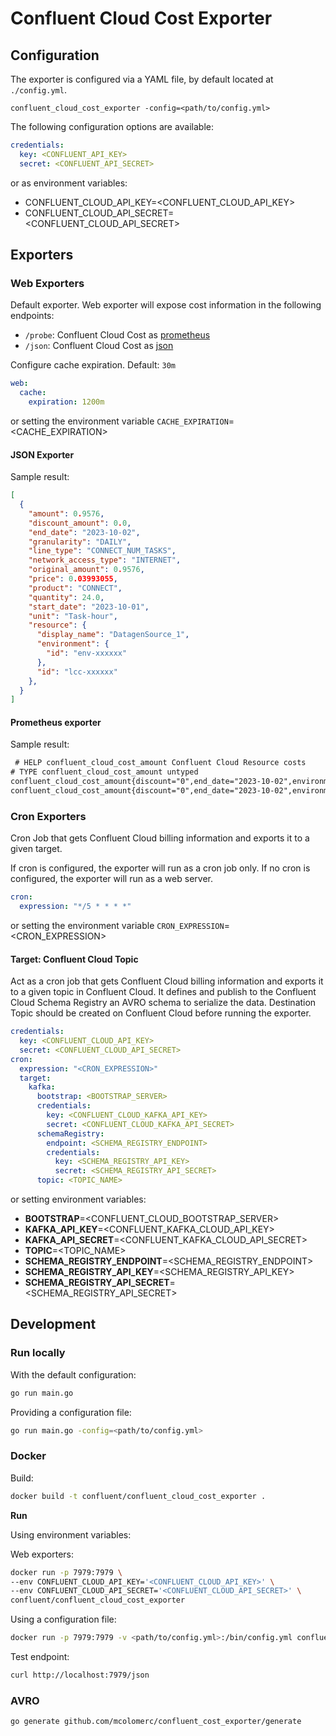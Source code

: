 # Confluent Cloud Cost Exporter

## Configuration

The exporter is configured via a YAML file, by default located at `./config.yml`.

`confluent_cloud_cost_exporter -config=<path/to/config.yml>`

The following configuration options are available:

```yaml
credentials: 
  key: <CONFLUENT_API_KEY>
  secret: <CONFLUENT_API_SECRET> 
```

or as environment variables:

* CONFLUENT_CLOUD_API_KEY=<CONFLUENT_CLOUD_API_KEY>
* CONFLUENT_CLOUD_API_SECRET=<CONFLUENT_CLOUD_API_SECRET>

## Exporters

### Web Exporters

Default exporter. Web exporter will expose cost information in the following endpoints:

* `/probe`: Confluent Cloud Cost as [prometheus](https://prometheus.io/)
* `/json`: Confluent Cloud Cost as [json](https://www.json.org/json-en.html)  

Configure cache expiration. Default: `30m`

```yaml
web:
  cache:
    expiration: 1200m
```

or setting the environment variable `CACHE_EXPIRATION`=<CACHE_EXPIRATION>

#### JSON Exporter

Sample result:

```json
[
  {
    "amount": 0.9576,
    "discount_amount": 0.0,
    "end_date": "2023-10-02",
    "granularity": "DAILY",
    "line_type": "CONNECT_NUM_TASKS",
    "network_access_type": "INTERNET",
    "original_amount": 0.9576,
    "price": 0.03993055,
    "product": "CONNECT",
    "quantity": 24.0,
    "start_date": "2023-10-01",
    "unit": "Task-hour",
    "resource": {
      "display_name": "DatagenSource_1",
      "environment": {
        "id": "env-xxxxxx"
      },
      "id": "lcc-xxxxxx"
    }, 
  } 
]
```

#### Prometheus exporter

Sample result:

```txt
 # HELP confluent_cloud_cost_amount Confluent Cloud Resource costs
# TYPE confluent_cloud_cost_amount untyped
confluent_cloud_cost_amount{discount="0",end_date="2023-10-02",environment="env-xxxxxx",granularity="DAILY",id="lkc-xxxxxx",original_amount="0",price="0.0001326",product="KAFKA",quantity="2.6151538e-05",resource="connect",start="2023-10-01",unit="GB-hour"} 0
confluent_cloud_cost_amount{discount="0",end_date="2023-10-02",environment="env-xxxxxx",granularity="DAILY",id="lkc-xxxxxx",original_amount="3.1368",price="0.00484",product="KAFKA",quantity="648",resource="connect",start="2023-10-01",unit="Partition-hour"} 3.1368
```

### Cron Exporters

Cron Job that gets Confluent Cloud billing information and exports it to a given target.

If cron is configured, the exporter will run as a cron job only. If no cron is configured, the exporter will run as a web server.

```yaml
cron:
  expression: "*/5 * * * *" 
```

or setting the environment variable `CRON_EXPRESSION`=<CRON_EXPRESSION>  

#### Target: Confluent Cloud Topic

Act as a cron job that gets Confluent Cloud billing information and exports it to a given topic in Confluent Cloud.
It defines and publish to the Confluent Cloud Schema Registry an AVRO schema to serialize the data.
Destination Topic should be created on Confluent Cloud before running the exporter.

```yaml
credentials: 
  key: <CONFLUENT_CLOUD_API_KEY>
  secret: <CONFLUENT_CLOUD_API_SECRET>
cron:
  expression: "<CRON_EXPRESSION>" 
  target:
    kafka:
      bootstrap: <BOOTSTRAP_SERVER>
      credentials: 
        key: <CONFLUENT_CLOUD_KAFKA_API_KEY>
        secret: <CONFLUENT_CLOUD_KAFKA_API_SECRET>
      schemaRegistry:
        endpoint: <SCHEMA_REGISTRY_ENDPOINT>
        credentials:
          key: <SCHEMA_REGISTRY_API_KEY>
          secret: <SCHEMA_REGISTRY_API_SECRET>
      topic: <TOPIC_NAME>
```

or setting environment variables:

* **BOOTSTRAP**=<CONFLUENT_CLOUD_BOOTSTRAP_SERVER>
* **KAFKA_API_KEY**=<CONFLUENT_KAFKA_CLOUD_API_KEY>
* **KAFKA_API_SECRET**=<CONFLUENT_KAFKA_CLOUD_API_SECRET>
* **TOPIC**=<TOPIC_NAME>
* **SCHEMA_REGISTRY_ENDPOINT**=<SCHEMA_REGISTRY_ENDPOINT>
* **SCHEMA_REGISTRY_API_KEY**=<SCHEMA_REGISTRY_API_KEY>
* **SCHEMA_REGISTRY_API_SECRET**=<SCHEMA_REGISTRY_API_SECRET>

## Development

### Run locally

With the default configuration:

```sh
go run main.go 
```

Providing a configuration file:

```sh
go run main.go -config=<path/to/config.yml>
```

### Docker

Build:

```sh
docker build -t confluent/confluent_cloud_cost_exporter .
```

**Run**

Using environment variables:

Web exporters:

```sh
docker run -p 7979:7979 \ 
--env CONFLUENT_CLOUD_API_KEY='<CONFLUENT_CLOUD_API_KEY>' \
--env CONFLUENT_CLOUD_API_SECRET='<CONFLUENT_CLOUD_API_SECRET>' \
confluent/confluent_cloud_cost_exporter 
```

Using a configuration file:

```sh
docker run -p 7979:7979 -v <path/to/config.yml>:/bin/config.yml confluent/confluent_cloud_cost_exporter 
```

Test endpoint:

```sh
curl http://localhost:7979/json
```

### AVRO

`go generate github.com/mcolomerc/confluent_cost_exporter/generate`
